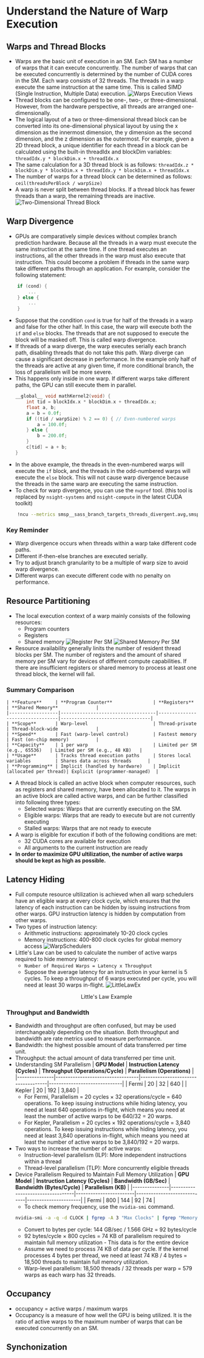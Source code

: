 # Understand the Nature of Warp Execution

## Warps and Thread Blocks
- Warps are the basic unit of execution in an SM. Each SM has a number of warps that it can execute concurrently. The number of warps that can be executed concurrently is determined by the number of CUDA cores in the SM. Each warp consists of 32 threads. The threads in a warp execute the same instruction at the same time. This is called SIMD (Single Instruction, Multiple Data) execution. 
![Warps Execution Views](./images/WarpExecutionViews.png)
- Thread blocks can be configured to be one-, two-, or three-dimensional. However, from the hardware perspective, all threads are arranged one-dimensionally.
- The logical layout of a two or three-dimensional thread block can be converted into its one-dimensional physical layout by using the x dimension as the innermost dimension, the y dimension as the second dimension, and the z dimension as the outermost. For example, given a 2D thread block, a unique identifier for each thread in a block can be calculated using the built-in threadIdx and blockDim variables: `threadIdx.y * blockDim.x + threadIdx.x`
- The same calculation for a 3D thread block is as follows: `threadIdx.z * blockDim.y * blockDim.x + threadIdx.y * blockDim.x + threadIdx.x`
- The number of warps for a thread block can be determined as follows: `ceil(threadsPerBlock / warpSize)`
- A warp is never split between thread blocks. If a thread block has fewer threads than a warp, the remaining threads are inactive. 
![Two-Dimensional Thread Block](./images/TwoDimensionalThreadBlock.png)

## Warp Divergence
- GPUs are comparatively simple devices without complex branch prediction hardware. Because all the threads in a warp must execute the same instruction at the same time. If one thread executes an instructions, all the other threads in the warp must also execute that instruction. This could become a problem if threads in the same warp take different paths through an application. For example, consider the following statement:
```cpp
    if (cond) { 
        ...
    } else {
        ... 
    }
```
- Suppose that the condition `cond` is true for half of the threads in a warp and false for the other half. In this case, the warp will execute both the `if` and `else` blocks. The threads that are not supposed to execute the block will be masked off. This is called warp divergence.
- If threads of a warp diverge, the warp executes serially each branch path, disabling threads that do not take this path. Warp diverge can cause a significant decrease in performance. In the example only half of the threads are active at any given time, if more conditional branch, the loss of parallelism will be more severe.
- This happens only inside in one warp. If different warps take different paths, the GPU can still execute them in parallel.
    ```cpp
    __global__ void mathKernel2(void) {
        int tid = blockIdx.x * blockDim.x + threadIdx.x; 
        float a, b;
        a = b = 0.0f;
        if ((tid / warpSize) % 2 == 0) { // Even-numbered warps
            a = 100.0f;
        } else {
            b = 200.0f;
        }
        c[tid] = a + b;
    }
    ```
- In the above example, the threads in the even-numbered warps will execute the `if` block, and the threads in the odd-numbered warps will execute the `else` block. This will not cause warp divergence because the threads in the same warp are executing the same instruction.
- To check for warp divergence, you can use the `nvprof` tool. (this tool is replaced by `nsight-systems` and `nsight-compute` in the latest CUDA toolkit)
```bash
    !ncu --metrics smsp__sass_branch_targets_threads_divergent.avg,smsp__sass_branch_targets_threads_divergent.sum ./test
```
### Key Reminder
- Warp divergence occurs when threads within a warp take different code paths.
- Different if-then-else branches are executed serially.
- Try to adjust branch granularity to be a multiple of warp size to avoid warp divergence.
- Different warps can execute different code with no penalty on performance.

## Resource Partitioning
- The local execution context of a warp mainly consists of the following resources:
    - Program counters
    - Registers
    - Shared memory
![Register Per SM](./images/RegisterPerSM.png)
![Shared Memory Per SM](./images/SharedMemoryPerSM.png)
- Resource availability generally linits the number of resident thread blocks per SM. The number of registers and the amount of shared memory per SM vary for devices of different compute capabilities. If there are insufficient registers or shared memory to process at least one thread block, the kernel will fail.
### Summary Comparison

    | **Feature**     | **Program Counter**               | **Registers**                  | **Shared Memory**              |
    |------------------|-----------------------------------|---------------------------------|---------------------------------|
    | **Scope**       | Warp-level                        | Thread-private                 | Thread-block-wide              |
    | **Speed**       | Fast (warp-level control)         | Fastest memory                 | Fast (on-chip memory)          |
    | **Capacity**    | 1 per warp                        | Limited per SM (e.g., 65536)   | Limited per SM (e.g., 48 KB)   |
    | **Usage**       | Tracks thread execution paths     | Stores local variables         | Shares data across threads      |
    | **Programming** | Implicit (handled by hardware)    | Implicit (allocated per thread)| Explicit (programmer-managed)  |
- A thread block is called an active block when computer resources, such as registers and shared memory, have been allocated to it. The warps in an active block are called active warps, and can be further classified into following three types:
    - Selected warps: Warps that are currently executing on the SM.
    - Eligible warps: Warps that are ready to execute but are not currently executing
    - Stalled warps: Warps that are not ready to execute
- A warp is  eligible for excution if both of the following conditions are met:
    - 32 CUDA cores are available for execution
    - All arguments to the current instruction are ready
- **In order to maximize GPU ultilization, the number of active warps should be kept as high as possible.**

## Latency Hiding
- Full compute resource ultilization is achieved when all warp schedulers have an eligible warp at every clock cycle, which ensures that the latency of each instruction can be hidden by issuing instructions from other warps. GPU instruction latency is hidden by computation from other warps.
- Two types of instruction latency:
    - Arithmetic instructions: approximately 10-20 clock cycles
    - Memory instructions: 400-800 clock cycles for global memory access
    ![WarpSchedulers](./images/WarpSchedulers.png)
- Little's Law can be used to calculate the number of active warps required to hide memory latency:
    - `Number of Required Warps = Latency x Throughput`
    - Suppose the average latency for an instruction in your kernel is 5 cycles. To keep a throughput of 6 warps executed per cycle, you will need at least 30 warps in-flight.
    ![LittleLawEx](./images/LittleLawEx.png)
    <p style="text-align: center;">Little's Law Example</p>


### Throughput and Bandwidth
- Bandwidth and throughput are often confused, but may be used interchangeably depending on the situation. Both throughput and bandwidth are rate metrics used to measure performance.
- Bandwidth: the highest possible amount of data transferred per time unit.
- Throughput: the actual amount of data transferred per time unit. 
- Understanding SM Parallelism
    | **GPU Model** | **Instruction Latency (Cycles)** | **Throughput (Operations/Cycle)** | **Parallelism (Operations)** |
    |---------------|----------------------------------|------------------------------------|------------------------------|
    | Fermi         | 20                               | 32                                 | 640                          |
    | Kepler        | 20                               | 192                                | 3,840                        |
    - For Fermi, Parallelism = 20 cycles × 32 operations/cycle = 640 operations. To keep issuing instructions while hiding latency, you need at least 640 operations in-flight, which means you need at least the number of active warps to be 640/32 = 20 warps.
    - For Kepler, Parallelism = 20 cycles × 192 operations/cycle = 3,840 operations. To keep issuing instructions while hiding latency, you need at least 3,840 operations in-flight, which means you need at least the number of active warps to be 3,840/192 = 20 warps.
- Two ways to increase the number of active warps:
    - Instruction-level parallelism (ILP): More independent instructions within a thread
    - Thread-level parallelism (TLP): More concurrently eligible threads
- Device Parallelism Required to Maintain Full Memory Utilization
    | **GPU Model** | **Instruction Latency (Cycles)** | **Bandwidth (GB/Sec)** | **Bandwidth (Bytes/Cycle)** | **Parallelism (KB)** |
    |---------------|----------------------------------|------------------------|-----------------------------|----------------------|
    | Fermi         | 800                              | 144                    | 92                          | 74                   |
    - To check memory frequency, use the `nvidia-smi` command.
    ```bash
    nvidia-smi -a -q -d CLOCK | fgrep -A 3 "Max Clocks" | fgrep "Memory"
    ```
    - Convert to bytes per cycle: 144 GB/sec / 1.566 GHz = 92 bytes/cycle
    - 92 bytes/cycle × 800 cycles = 74 KB of parallelism required to maintain full memory utilization - This data is for the entire device
    - Assume we need to process 74 KB of data per cycle. If the kernel processes 4 bytes per thread, we need at least 74 KB / 4 bytes = 18,500 threads to maintain full memory utilization.
    - Warp-level parallelism: 18,500 threads / 32 threads per warp = 579 warps as each warp has 32 threads.

## Occupancy
- occupancy = active warps / maximum warps
- Occupancy is a measure of how well the GPU is being utilized. It is the ratio of active warps to the maximum number of warps that can be executed concurrently on an SM.

## Synchonization
